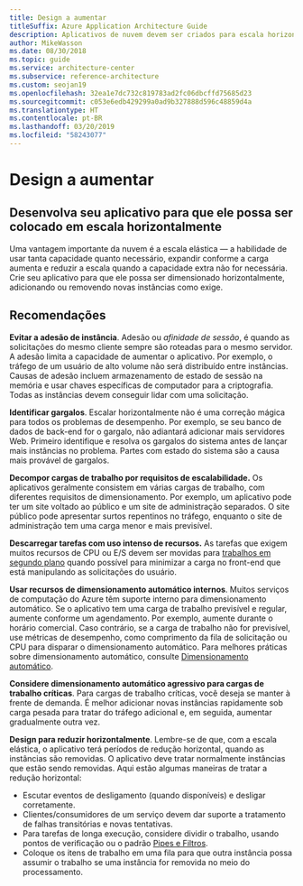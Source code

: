 ```yaml
---
title: Design a aumentar
titleSuffix: Azure Application Architecture Guide
description: Aplicativos de nuvem devem ser criados para escala horizontal.
author: MikeWasson
ms.date: 08/30/2018
ms.topic: guide
ms.service: architecture-center
ms.subservice: reference-architecture
ms.custom: seojan19
ms.openlocfilehash: 32ea1e7dc732c819783ad2fc06dbcffd75685d23
ms.sourcegitcommit: c053e6edb429299a0ad9b327888d596c48859d4a
ms.translationtype: HT
ms.contentlocale: pt-BR
ms.lasthandoff: 03/20/2019
ms.locfileid: "58243077"
---
```

# <a name="design-to-scale-out"></a>Design a aumentar

## <a name="design-your-application-so-that-it-can-scale-horizontally"></a>Desenvolva seu aplicativo para que ele possa ser colocado em escala horizontalmente

Uma vantagem importante da nuvem é a escala elástica &mdash; a habilidade de usar tanta capacidade quanto necessário, expandir conforme a carga aumenta e reduzir a escala quando a capacidade extra não for necessária. Crie seu aplicativo para que ele possa ser dimensionado horizontalmente, adicionando ou removendo novas instâncias como exige.

## <a name="recommendations"></a>Recomendações

**Evitar a adesão de instância**. Adesão ou *afinidade de sessão*, é quando as solicitações do mesmo cliente sempre são roteadas para o mesmo servidor. A adesão limita a capacidade de aumentar o aplicativo. Por exemplo, o tráfego de um usuário de alto volume não será distribuído entre instâncias. Causas de adesão incluem armazenamento de estado de sessão na memória e usar chaves específicas de computador para a criptografia. Todas as instâncias devem conseguir lidar com uma solicitação.

**Identificar gargalos**. Escalar horizontalmente não é uma correção mágica para todos os problemas de desempenho. Por exemplo, se seu banco de dados de back-end for o gargalo, não adiantará adicionar mais servidores Web. Primeiro identifique e resolva os gargalos do sistema antes de lançar mais instâncias no problema. Partes com estado do sistema são a causa mais provável de gargalos.

**Decompor cargas de trabalho por requisitos de escalabilidade.**  Os aplicativos geralmente consistem em várias cargas de trabalho, com diferentes requisitos de dimensionamento. Por exemplo, um aplicativo pode ter um site voltado ao público e um site de administração separados. O site público pode apresentar surtos repentinos no tráfego, enquanto o site de administração tem uma carga menor e mais previsível.

**Descarregar tarefas com uso intenso de recursos.** As tarefas que exigem muitos recursos de CPU ou E/S devem ser movidas para [trabalhos em segundo plano][background-jobs] quando possível para minimizar a carga no front-end que está manipulando as solicitações do usuário.

**Usar recursos de dimensionamento automático internos**. Muitos serviços de computação do Azure têm suporte interno para dimensionamento automático. Se o aplicativo tem uma carga de trabalho previsível e regular, aumente conforme um agendamento. Por exemplo, aumente durante o horário comercial. Caso contrário, se a carga de trabalho não for previsível, use métricas de desempenho, como comprimento da fila de solicitação ou CPU para disparar o dimensionamento automático. Para melhores práticas sobre dimensionamento automático, consulte [Dimensionamento automático][autoscaling].

**Considere dimensionamento automático agressivo para cargas de trabalho críticas**. Para cargas de trabalho críticas, você deseja se manter à frente de demanda. É melhor adicionar novas instâncias rapidamente sob carga pesada para tratar do tráfego adicional e, em seguida, aumentar gradualmente outra vez.

**Design para reduzir horizontalmente**.  Lembre-se de que, com a escala elástica, o aplicativo terá períodos de redução horizontal, quando as instâncias são removidas. O aplicativo deve tratar normalmente instâncias que estão sendo removidas. Aqui estão algumas maneiras de tratar a redução horizontal:

- Escutar eventos de desligamento (quando disponíveis) e desligar corretamente.
- Clientes/consumidores de um serviço devem dar suporte a tratamento de falhas transitórias e novas tentativas.
- Para tarefas de longa execução, considere dividir o trabalho, usando pontos de verificação ou o padrão [Pipes e Filtros][pipes-filters-pattern].
- Coloque os itens de trabalho em uma fila para que outra instância possa assumir o trabalho se uma instância for removida no meio do processamento.

<!-- links -->

[autoscaling]: ../../best-practices/auto-scaling.md
[background-jobs]: ../../best-practices/background-jobs.md
[pipes-filters-pattern]: ../../patterns/pipes-and-filters.md
